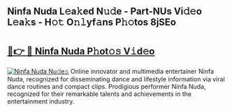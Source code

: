 ## Ninfa Nuda L𝚎a𝚔ed N𝚞𝚍e - Part-NUs Vi𝚍𝚎o L𝚎a𝚔s - H𝚘𝚝 O𝚗𝚕yf𝚊ns P𝚑𝚘tos 8jSEo

# <h2><a href="http://kfb7rb.oniu.top/?m=Ninfa+Nuda">🔗👉 🔴 Ninfa Nuda P𝚑ot𝚘𝚜 V𝚒d𝚎o</a></h2>

[![Ninfa Nuda Nu𝚍e𝚜](https://i.imgur.com/0qMVB7G.gif)](http://kfb7rb.oniu.top/?m=Ninfa+Nuda)
Online innovator and multimedia entertainer Ninfa Nuda, recognized for disseminating dance and lifestyle information via viral dance routines and compact clips. Prodigious performer Ninfa Nuda, recognized for their remarkable talents and achievements in the entertainment industry.  
